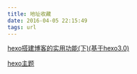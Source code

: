 ```yaml
---
title: 地址收藏
date: 2016-04-05 22:15:49
tags: url
---
```


[hexo搭建博客的实用功能(下)(基于hexo3.0)](http://opiece.me/2015/04/16/hexo-guide-3/)

[hexo主题](http://theme-next.iissnan.com/getting-started.html)

<!--more-->

